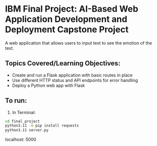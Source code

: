 # IBM Final Project: AI-Based Web Application Development and Deployment Capstone Project
A web application that allows users to input text to see the emotion of the text.

## Topics Covered/Learning Objectives:
- Create and run a Flask application with basic routes in place
- Use different HTTP status and API endpoints for error handling
- Deploy a Python web app with Flask

## To run:
1) In Terminal:
```bash
cd final_project
python3.11 -m pip install requests
python3.11 server.py
```
localhost: 5000

